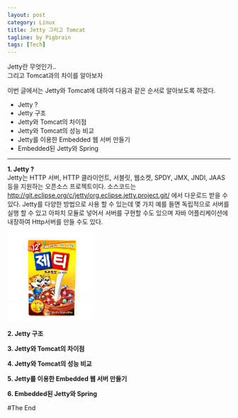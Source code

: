 ```yaml
---
layout: post
category: Linux
title: Jetty 그리고 Tomcat
tagline: by Pigbrain
tags: [Tech]
---
```

Jetty란 무엇인가..  
그리고 Tomcat과의 차이를 알아보자

<!--more-->

이번 글에서는 Jetty와 Tomcat에 대하여 다음과 같은 순서로 알아보도록 하겠다.  
 
 * Jetty ?
 * Jetty 구조
 * Jetty와 Tomcat의 차이점    
 * Jetty와 Tomcat의 성능 비교  
 * Jetty를 이용한 Embedded 웹 서버 만들기  
 * Embedded된 Jetty와 Spring  

---

**1. Jetty ?**  
Jetty는 HTTP 서버, HTTP 클라이언트, 서블릿, 웹소켓, SPDY, JMX, JNDI, JAAS 등을 지원하는 오픈소스 프로젝트이다. 소스코드는 http://git.eclipse.org/c/jetty/org.eclipse.jetty.project.git/ 에서 다운로드 받을 수 있다. Jetty를 다양한 방법으로 사용 할 수 있는데 몇 가지 예를 들면 독립적으로 서버를 실행 할 수 있고 아파치 모듈로 넣어서 서버를 구현할 수도 있으며 자바 어플리케이션에 내장하여 Http서버를 만들 수도 있다.

<img src="/assets/themes/Snail/img/JettyTomcat/chocoJetty.PNG" alt="">

**2. Jetty 구조**

**3. Jetty와 Tomcat의 차이점**    

**4. Jetty와 Tomcat의 성능 비교**  

**5. Jetty를 이용한 Embedded 웹 서버 만들기**  

**6. Embedded된 Jetty와 Spring**  


#The End
